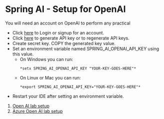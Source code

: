 # Spring AI - Setup for OpenAI
You will need an account on OpenAI to perform any practical

- Click [here](https://platform.openai.com/signup) to Login or signup for an account.
- Click [here](https://platform.openai.com/api-keys) to generate API key or to regenerate API keys.
- Create secret key. COPY the generated key value.
- Set an environment variable named SPRING_AI_OPENAI_API_KEY using this value. 
    - On Windows you can run:
        ```
        *setx SPRING_AI_OPENAI_API_KEY "YOUR-KEY-GOES-HERE"*
        ```
    - On Linux or Mac you can run:
        ``` 
        *export SPRING_AI_OPENAI_API_KEY="YOUR-KEY-GOES-HERE"*
        ```
- Restart your IDE after setting an environment variable.

1. [Open AI lab setup](Lab01.md)
1. [Azure Open AI lab setup](Lab02.md)